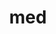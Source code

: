 ---
title: "med"
layout: cache
categories: [package, develop]
meta: {"versions": ["4.0.0"], "compilers": ["gcc@=11.1.0", "gcc@=11.4.0"], "oss": ["ubuntu20.04"], "platforms": ["linux"], "targets": ["x86_64_v3"], "stacks": ["e4s", "root"], "num_specs": 14, "num_specs_by_stack": {"e4s": 14, "root": 14}}
spec_details: [{"hash": "qlrsqi5vswzc4us7e64wmk5obyoczz5u", "compiler": "gcc@=11.1.0", "versions": ["4.0.0"], "os": "ubuntu20.04", "platform": "linux", "target": "x86_64_v3", "variants": ["+api23", "build_system=cmake", "build_type=Release", "~fortran", "generator=make", "~ipo", "+mpi", "patches=ba35197", "~shared"], "stacks": ["e4s", "root"], "size": "-", "tarball": "https://binaries.spack.io/develop/build_cache/linux-ubuntu20.04-x86_64_v3/gcc-11.1.0/med-4.0.0/linux-ubuntu20.04-x86_64_v3-gcc-11.1.0-med-4.0.0-qlrsqi5vswzc4us7e64wmk5obyoczz5u.spack"}, {"hash": "a3hn6dansisyxk4lnsdntwijyextuuxi", "compiler": "gcc@=11.4.0", "versions": ["4.0.0"], "os": "ubuntu20.04", "platform": "linux", "target": "x86_64_v3", "variants": ["+api23", "build_system=cmake", "build_type=Release", "~fortran", "generator=make", "~ipo", "+mpi", "patches=ba35197", "~shared"], "stacks": ["e4s", "root"], "size": "-", "tarball": "https://binaries.spack.io/develop/build_cache/linux-ubuntu20.04-x86_64_v3/gcc-11.4.0/med-4.0.0/linux-ubuntu20.04-x86_64_v3-gcc-11.4.0-med-4.0.0-a3hn6dansisyxk4lnsdntwijyextuuxi.spack"}, {"hash": "wgyg2n772hzlmys7x23msanuzfn43am4", "compiler": "gcc@=11.4.0", "versions": ["4.0.0"], "os": "ubuntu20.04", "platform": "linux", "target": "x86_64_v3", "variants": ["+api23", "build_system=cmake", "build_type=Release", "~fortran", "generator=make", "~ipo", "+mpi", "patches=ba35197", "~shared"], "stacks": ["e4s", "root"], "size": "-", "tarball": "https://binaries.spack.io/develop/build_cache/linux-ubuntu20.04-x86_64_v3/gcc-11.4.0/med-4.0.0/linux-ubuntu20.04-x86_64_v3-gcc-11.4.0-med-4.0.0-wgyg2n772hzlmys7x23msanuzfn43am4.spack"}, {"hash": "eteiiy35mnswfrzfkckl55qwa5dwhajg", "compiler": "gcc@=11.4.0", "versions": ["4.0.0"], "os": "ubuntu20.04", "platform": "linux", "target": "x86_64_v3", "variants": ["+api23", "build_system=cmake", "build_type=Release", "~fortran", "generator=make", "~ipo", "+mpi", "patches=ba35197", "~shared"], "stacks": ["e4s", "root"], "size": "-", "tarball": "https://binaries.spack.io/develop/build_cache/linux-ubuntu20.04-x86_64_v3/gcc-11.4.0/med-4.0.0/linux-ubuntu20.04-x86_64_v3-gcc-11.4.0-med-4.0.0-eteiiy35mnswfrzfkckl55qwa5dwhajg.spack"}, {"hash": "n7h2trjp2jy2dvr6b2yzem4diytwzhqm", "compiler": "gcc@=11.4.0", "versions": ["4.0.0"], "os": "ubuntu20.04", "platform": "linux", "target": "x86_64_v3", "variants": ["+api23", "build_system=cmake", "build_type=Release", "~fortran", "generator=make", "~ipo", "+mpi", "patches=ba35197", "~shared"], "stacks": ["e4s", "root"], "size": "-", "tarball": "https://binaries.spack.io/develop/build_cache/linux-ubuntu20.04-x86_64_v3/gcc-11.4.0/med-4.0.0/linux-ubuntu20.04-x86_64_v3-gcc-11.4.0-med-4.0.0-n7h2trjp2jy2dvr6b2yzem4diytwzhqm.spack"}, {"hash": "lt6yg536xveeahc7rsvnii63lv4bpdxq", "compiler": "gcc@=11.4.0", "versions": ["4.0.0"], "os": "ubuntu20.04", "platform": "linux", "target": "x86_64_v3", "variants": ["+api23", "build_system=cmake", "build_type=Release", "~fortran", "generator=make", "~ipo", "+mpi", "patches=ba35197", "~shared"], "stacks": ["e4s", "root"], "size": "-", "tarball": "https://binaries.spack.io/develop/build_cache/linux-ubuntu20.04-x86_64_v3/gcc-11.4.0/med-4.0.0/linux-ubuntu20.04-x86_64_v3-gcc-11.4.0-med-4.0.0-lt6yg536xveeahc7rsvnii63lv4bpdxq.spack"}, {"hash": "ri3dyqtlqqwqfi25b7z2pjiitqseozkn", "compiler": "gcc@=11.4.0", "versions": ["4.0.0"], "os": "ubuntu20.04", "platform": "linux", "target": "x86_64_v3", "variants": ["+api23", "build_system=cmake", "build_type=Release", "~fortran", "generator=make", "~ipo", "+mpi", "patches=ba35197", "~shared"], "stacks": ["e4s", "root"], "size": "-", "tarball": "https://binaries.spack.io/develop/build_cache/linux-ubuntu20.04-x86_64_v3/gcc-11.4.0/med-4.0.0/linux-ubuntu20.04-x86_64_v3-gcc-11.4.0-med-4.0.0-ri3dyqtlqqwqfi25b7z2pjiitqseozkn.spack"}, {"hash": "bi4rmwmayh7kohdu4virutxwuok33npy", "compiler": "gcc@=11.4.0", "versions": ["4.0.0"], "os": "ubuntu20.04", "platform": "linux", "target": "x86_64_v3", "variants": ["+api23", "build_system=cmake", "build_type=Release", "~fortran", "generator=make", "~ipo", "+mpi", "patches=ba35197", "~shared"], "stacks": ["e4s", "root"], "size": "-", "tarball": "https://binaries.spack.io/develop/build_cache/linux-ubuntu20.04-x86_64_v3/gcc-11.4.0/med-4.0.0/linux-ubuntu20.04-x86_64_v3-gcc-11.4.0-med-4.0.0-bi4rmwmayh7kohdu4virutxwuok33npy.spack"}, {"hash": "yrjlxpwn4pf2a7edg5ohefjitc7qrhxn", "compiler": "gcc@=11.4.0", "versions": ["4.0.0"], "os": "ubuntu20.04", "platform": "linux", "target": "x86_64_v3", "variants": ["+api23", "build_system=cmake", "build_type=Release", "~fortran", "generator=make", "~ipo", "+mpi", "patches=ba35197", "~shared"], "stacks": ["e4s", "root"], "size": "-", "tarball": "https://binaries.spack.io/develop/build_cache/linux-ubuntu20.04-x86_64_v3/gcc-11.4.0/med-4.0.0/linux-ubuntu20.04-x86_64_v3-gcc-11.4.0-med-4.0.0-yrjlxpwn4pf2a7edg5ohefjitc7qrhxn.spack"}, {"hash": "zgwlt7nc2fvrogvjlxjc4eemcyucn7c2", "compiler": "gcc@=11.4.0", "versions": ["4.0.0"], "os": "ubuntu20.04", "platform": "linux", "target": "x86_64_v3", "variants": ["+api23", "build_system=cmake", "build_type=Release", "~fortran", "generator=make", "~ipo", "+mpi", "patches=ba35197", "~shared"], "stacks": ["e4s", "root"], "size": "-", "tarball": "https://binaries.spack.io/develop/build_cache/linux-ubuntu20.04-x86_64_v3/gcc-11.4.0/med-4.0.0/linux-ubuntu20.04-x86_64_v3-gcc-11.4.0-med-4.0.0-zgwlt7nc2fvrogvjlxjc4eemcyucn7c2.spack"}, {"hash": "v56zafk7tx4gw7yske4ymv6hvzrn6g2s", "compiler": "gcc@=11.4.0", "versions": ["4.0.0"], "os": "ubuntu20.04", "platform": "linux", "target": "x86_64_v3", "variants": ["+api23", "build_system=cmake", "build_type=Release", "~fortran", "generator=make", "~ipo", "+mpi", "patches=ba35197", "~shared"], "stacks": ["e4s", "root"], "size": "-", "tarball": "https://binaries.spack.io/develop/build_cache/linux-ubuntu20.04-x86_64_v3/gcc-11.4.0/med-4.0.0/linux-ubuntu20.04-x86_64_v3-gcc-11.4.0-med-4.0.0-v56zafk7tx4gw7yske4ymv6hvzrn6g2s.spack"}, {"hash": "mfmwu2fp46q5crfax4ojwixzrnnxpf3j", "compiler": "gcc@=11.4.0", "versions": ["4.0.0"], "os": "ubuntu20.04", "platform": "linux", "target": "x86_64_v3", "variants": ["+api23", "build_system=cmake", "build_type=Release", "~fortran", "generator=make", "~ipo", "+mpi", "patches=ba35197", "~shared"], "stacks": ["e4s", "root"], "size": "-", "tarball": "https://binaries.spack.io/develop/build_cache/linux-ubuntu20.04-x86_64_v3/gcc-11.4.0/med-4.0.0/linux-ubuntu20.04-x86_64_v3-gcc-11.4.0-med-4.0.0-mfmwu2fp46q5crfax4ojwixzrnnxpf3j.spack"}, {"hash": "qia4uzdyhztv3ywerk7cvwkark5sizk7", "compiler": "gcc@=11.4.0", "versions": ["4.0.0"], "os": "ubuntu20.04", "platform": "linux", "target": "x86_64_v3", "variants": ["+api23", "build_system=cmake", "build_type=Release", "~fortran", "generator=make", "~ipo", "+mpi", "patches=ba35197", "~shared"], "stacks": ["e4s", "root"], "size": "-", "tarball": "https://binaries.spack.io/develop/build_cache/linux-ubuntu20.04-x86_64_v3/gcc-11.4.0/med-4.0.0/linux-ubuntu20.04-x86_64_v3-gcc-11.4.0-med-4.0.0-qia4uzdyhztv3ywerk7cvwkark5sizk7.spack"}, {"hash": "47phvscge2r2faymwkhxcdbsdugwa6vw", "compiler": "gcc@=11.4.0", "versions": ["4.0.0"], "os": "ubuntu20.04", "platform": "linux", "target": "x86_64_v3", "variants": ["+api23", "build_system=cmake", "build_type=Release", "~fortran", "generator=make", "~ipo", "+mpi", "patches=ba35197", "~shared"], "stacks": ["e4s", "root"], "size": "-", "tarball": "https://binaries.spack.io/develop/build_cache/linux-ubuntu20.04-x86_64_v3/gcc-11.4.0/med-4.0.0/linux-ubuntu20.04-x86_64_v3-gcc-11.4.0-med-4.0.0-47phvscge2r2faymwkhxcdbsdugwa6vw.spack"}]
---